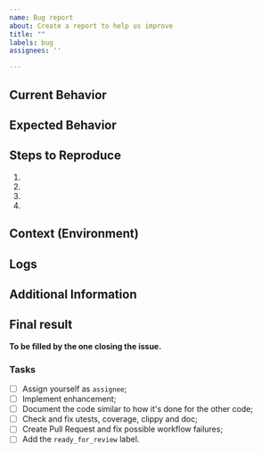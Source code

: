 ```yaml
---
name: Bug report
about: Create a report to help us improve
title: ""
labels: bug
assignees: ''

---
```


<!--- Provide a general summary of the issue in the Title above -->

## Current Behavior
<!--- What is actually happening -->

## Expected Behavior
<!--- What should happen -->

## Steps to Reproduce
<!-- Provide a detailed set of steps to reproduce the bug. -->

1.
2.
3.
4.

## Context (Environment)
<!-- Provide some context to the bug -->
<!-- e.g. Ankaios cluster configuration, versions, operating system ... -->

## Logs
<!-- Please share as many logs as possible. This will help to debug. For the SDK, please ensure the logger is set to debug. -->
<!-- If logs are long, considering putting them in a [gist](https://gist.github.com/) and adding the link here. This helps keep this issue report smaller. -->
<!-- Don't forget to remove any connection string information! -->

## Additional Information
<!-- Please provide any additional information that may be helpful in understanding the issue. -->

## Final result
<!-- Before filling in the final result, summarize the use-case and/or workflow in a comment and discuss it with the committers -->

**To be filled by the one closing the issue.**

### Tasks

- [ ] Assign yourself as `assignee`;
- [ ] Implement enhancement;
- [ ] Document the code similar to how it's done for the other code;
- [ ] Check and fix utests, coverage, clippy and doc; <!-- Check the `justfile` for commands. Ex: test, cov, clippy, doc -->
- [ ] Create Pull Request and fix possible workflow failures; <!-- The failures can appear if the rust versions differ between the devcontainer and the latest stable. -->
- [ ] Add the `ready_for_review` label.
